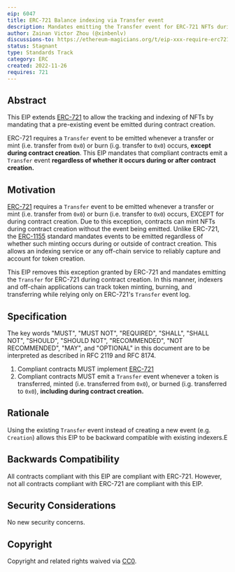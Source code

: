 ```yaml
---
eip: 6047
title: ERC-721 Balance indexing via Transfer event
description: Mandates emitting the Transfer event for ERC-721 NFTs during contract creation
author: Zainan Victor Zhou (@xinbenlv)
discussions-to: https://ethereum-magicians.org/t/eip-xxx-require-erc721-to-always-emit-transfer/11894
status: Stagnant
type: Standards Track
category: ERC
created: 2022-11-26
requires: 721
---
```


## Abstract

This EIP extends [ERC-721](./00721.md) to allow the tracking and indexing of NFTs by mandating that a pre-existing event be emitted during contract creation.

ERC-721 requires a `Transfer` event to be emitted whenever a transfer or mint (i.e. transfer from `0x0`) or burn (i.g. transfer to `0x0`) occurs, **except during contract creation**. This EIP mandates that compliant contracts emit a `Transfer` event **regardless of whether it occurs during or after contract creation.**

## Motivation

[ERC-721](./00721.md) requires a `Transfer` event to be emitted whenever a transfer or mint (i.e. transfer from `0x0`) or burn (i.e. transfer to `0x0`) occurs, EXCEPT for during contract creation. Due to this exception, contracts can mint NFTs during contract creation without the event being emitted. Unlike ERC-721, the [ERC-1155](./01155.md) standard mandates events to be emitted regardless of whether such minting occurs during or outside of contract creation. This allows an indexing service or any off-chain service to reliably capture and account for token creation.

This EIP removes this exception granted by ERC-721 and mandates emitting the `Transfer` for ERC-721 during contract creation. In this manner, indexers and off-chain applications can track token minting, burning, and transferring while relying only on ERC-721's `Transfer` event log.

## Specification

The key words "MUST", "MUST NOT", "REQUIRED", "SHALL", "SHALL NOT", "SHOULD", "SHOULD NOT", "RECOMMENDED", "NOT RECOMMENDED", "MAY", and "OPTIONAL" in this document are to be interpreted as described in RFC 2119 and RFC 8174.

1. Compliant contracts MUST implement [ERC-721](./00721.md)
2. Compliant contracts MUST emit a `Transfer` event whenever a token is transferred, minted (i.e. transferred from `0x0`), or burned (i.g. transferred to `0x0`), **including during contract creation.**

## Rationale

Using the existing `Transfer` event instead of creating a new event (e.g. `Creation`) allows this EIP to be backward compatible with existing indexers.E

## Backwards Compatibility

All contracts compliant with this EIP are compliant with ERC-721. However, not all contracts compliant with ERC-721 are compliant with this EIP.

## Security Considerations

No new security concerns.

## Copyright

Copyright and related rights waived via [CC0](/LICENSE.md).
